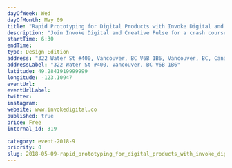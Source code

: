 ```yaml
---
dayOfWeek: Wed
dayOfMonth: May 09
title: "Rapid Prototyping for Digital Products with Invoke Digital and Creative Pulse"
description: "Join Invoke Digital and Creative Pulse for a crash course on paper prototyping digital products. Transform wild ideas into something you can test. All levels and backgrounds welcome."
startTime: 6:30
endTime: 
type: Design Edition
address: "322 Water St #400, Vancouver, BC V6B 1B6, Vancouver, BC, Canada"
addressLabel: "322 Water St #400, Vancouver, BC V6B 1B6"
latitude: 49.2841919999999
longitude: -123.10947
eventUrl: 
eventUrlLabel: 
twitter: 
instagram: 
website: www.invokedigital.co
published: true
price: Free
internal_id: 319

category: event-2018-9
priority: 0
slug: 2018-05-09-rapid_prototyping_for_digital_products_with_invoke_digital_and_creative_pulse
---
```

